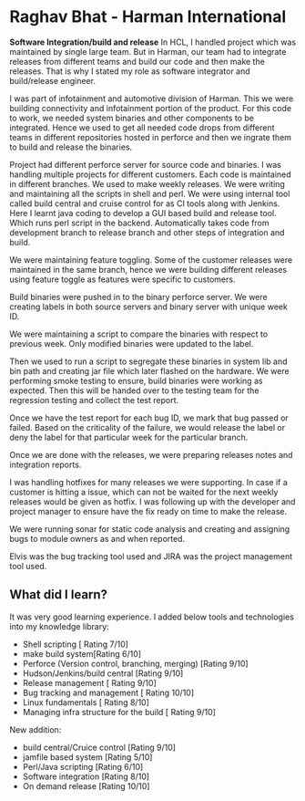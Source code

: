 # Raghav Bhat - Harman International

**Software Integration/build and release**
In HCL, I handled project which was maintained by single large team. But in Harman, our team had to integrate releases from different teams and build our code and then make the releases. That is why I stated my role as software integrator and build/release engineer.

I was part of infotainment and automotive division of Harman. This we were building connectivity and infotainment portion of the product. For this code to work, we needed system binaries and other components to be integrated. Hence we used to get all needed code drops from different teams in different repositories hosted in perforce and then we ingrate them to build and release the binaries.

Project had different perforce server for source code and binaries. I was handling multiple projects for different customers. Each code is maintained in different branches. We used to make weekly releases. We were writing and maintaining all the scripts in shell and perl. 
We were using internal tool called build central and cruise control for as CI tools along with Jenkins. 
Here I learnt java coding to develop a GUI based build and release tool. Which runs perl script in the backend. Automatically takes code from development branch to release branch and other steps of integration and build. 

We were maintaining feature toggling. Some of the customer releases were maintained in the same branch, hence we were building different releases using feature toggle as features were specific to customers. 

Build binaries were pushed in to the binary perforce server. We were creating labels in both source servers and binary server with unique week ID.

We were maintaining a script to compare the binaries with respect to previous week. Only modified binaries were updated to the label. 

Then we used to run a script to segregate these binaries in system lib and bin path and creating jar file which later flashed on the hardware. We were performing smoke testing to ensure, build binaries were working as expected. 
Then this will be handed over to the testing team for the regression testing and collect the test report. 

Once we have the test report for each bug ID, we mark that bug passed or failed. 
Based on the criticality of the failure, we would release the label or deny the label for that particular week for the particular branch. 

Once we are done with the releases, we were preparing releases notes and integration reports. 

I was handling hotfixes for many releases we were supporting. In case if a customer is hitting a issue, which can not be waited for the next weekly releases would be given as hotfix. I was following up with the developer and project manager to ensure have the fix ready on time to make the release. 

We were running sonar for static code analysis and creating and assigning bugs to module owners as and when reported. 

Elvis was the bug tracking tool used and JIRA was the project management tool used. 

## What did I learn?
It was very good learning experience. I added below tools and technologies into my knowledge library:
- Shell scripting [ Rating 7/10]
- make build system[Rating 6/10]
- Perforce (Version control, branching, merging) [Rating 9/10]
- Hudson/Jenkins/build central [Rating 9/10]
- Release management [ Rating 9/10]
- Bug tracking and management [ Rating 10/10]
- Linux fundamentals [ Rating 8/10]
- Managing infra structure for the build [ Rating 9/10]

New addition:
- build central/Cruice control [Rating 9/10]
- jamfile based system [Rating 5/10]
- Perl/Java scripting [Rating  6/10]
- Software integration [Rating 8/10]
- On demand release [Rating 10/10]
